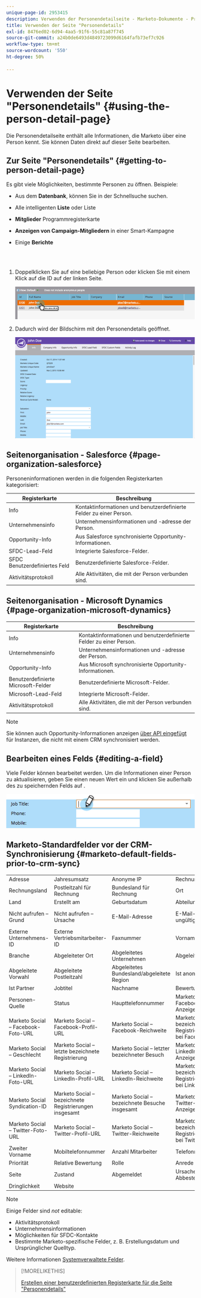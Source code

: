 ```yaml
---
unique-page-id: 2953415
description: Verwenden der Personendetailseite - Marketo-Dokumente - Produktdokumentation
title: Verwenden der Seite "Personendetails"
exl-id: 8476ed02-6d94-4aa5-91f6-55c81a87f745
source-git-commit: a24b0de6493d4849723099d6164fafb73ef7c926
workflow-type: tm+mt
source-wordcount: '550'
ht-degree: 50%

---
```


# Verwenden der Seite &quot;Personendetails&quot; {#using-the-person-detail-page}

Die Personendetailseite enthält alle Informationen, die Marketo über eine Person kennt. Sie können Daten direkt auf dieser Seite bearbeiten.

## Zur Seite &quot;Personendetails&quot; {#getting-to-person-detail-page}

Es gibt viele Möglichkeiten, bestimmte Personen zu öffnen. Beispiele:

* Aus dem **Datenbank**, können Sie in der Schnellsuche suchen.
* Alle intelligenten **Liste** oder Liste
* **Mitglieder** Programmregisterkarte
* **Anzeigen von Campaign-Mitgliedern** in einer Smart-Kampagne
* Einige **Berichte**

   <br> 

1. Doppelklicken Sie auf eine beliebige Person oder klicken Sie mit einem Klick auf die ID auf der linken Seite.

   ![](assets/one-1.png)

1. Dadurch wird der Bildschirm mit den Personendetails geöffnet.

   ![](assets/two-5.png)

## Seitenorganisation - Salesforce {#page-organization-salesforce}

Personeninformationen werden in die folgenden Registerkarten kategorisiert:

| Registerkarte | Beschreibung |
|---|---|
| Info | Kontaktinformationen und benutzerdefinierte Felder zu einer Person. |
| Unternehmensinfo | Unternehmensinformationen und -adresse der Person. |
| Opportunity-Info | Aus Salesforce synchronisierte Opportunity-Informationen. |
| SFDC-Lead-Feld | Integrierte Salesforce-Felder. |
| SFDC Benutzerdefiniertes Feld | Benutzerdefinierte Salesforce-Felder. |
| Aktivitätsprotokoll | Alle Aktivitäten, die mit der Person verbunden sind. |

## Seitenorganisation - Microsoft Dynamics {#page-organization-microsoft-dynamics}

| Registerkarte | Beschreibung |
|---|---|
| Info | Kontaktinformationen und benutzerdefinierte Felder zu einer Person. |
| Unternehmensinfo | Unternehmensinformationen und -adresse der Person. |
| Opportunity-Info | Aus Microsoft synchronisierte Opportunity-Informationen. |
| Benutzerdefinierte Microsoft-Felder | Benutzerdefinierte Microsoft-Felder. |
| Microsoft-Lead-Feld | Integrierte Microsoft-Felder. |
| Aktivitätsprotokoll | Alle Aktivitäten, die mit der Person verbunden sind. |

>[!NOTE]
>
>Sie können auch Opportunity-Informationen anzeigen [über API eingefügt](https://developers.marketo.com/rest-api/lead-database/opportunities/) für Instanzen, die nicht mit einem CRM synchronisiert werden.

## Bearbeiten eines Felds {#editing-a-field}

Viele Felder können bearbeitet werden. Um die Informationen einer Person zu aktualisieren, geben Sie einen neuen Wert ein und klicken Sie außerhalb des zu speichernden Felds auf .

![](assets/image2015-2-27-11-3a14-3a2.png)

## Marketo-Standardfelder vor der CRM-Synchronisierung {#marketo-default-fields-prior-to-crm-sync}

|  |  |  |  |  |
|---|---|---|---|---|
| Adresse | Jahresumsatz | Anonyme IP | Rechnungsadresse | Abrechnungsort |
| Rechnungsland | Postleitzahl für Rechnung | Bundesland für Rechnung | Ort | Firmenname |
| Land | Erstellt am | Geburtsdatum | Abteilung | Nicht aufrufen |
| Nicht aufrufen – Grund | Nicht aufrufen – Ursache | E-Mail-Adresse | E-Mail-Adresse ungültig | Grund für ungültige E-Mail |
| Externe Unternehmens-ID | Externe Vertriebsmitarbeiter-ID | Faxnummer | Vorname | Vollständiger Name |
| Branche | Abgeleiteter Ort | Abgeleitetes Unternehmen | Abgeleitetes Land | Abgeleiteter Stadtbereich |
| Abgeleitete Vorwahl | Abgeleitete Postleitzahl | Abgeleitetes Bundesland/abgeleitete Region | Ist anonym | Ist Kunde |
| Ist Partner | Jobtitel | Nachname | Bewertung | Bewertung |
| Personen-Quelle | Status | Haupttelefonnummer | Marketo Social – Facebook-Anzeigename | Marketo Social – Facebook-ID |
| Marketo Social – Facebook-Foto-URL | Marketo Social – Facebook-Profil-URL | Marketo Social – Facebook-Reichweite | Marketo Social – bezeichnete Registrierungen bei Facebook | Marketo Social – bezeichnete Besuche bei Facebook |
| Marketo Social – Geschlecht | Marketo Social – letzte bezeichnete Registrierung | Marketo Social – letzter bezeichneter Besuch | Marketo Social – LinkedIn-Anzeigename | Marketo Social – LinkedIn-ID |
| Marketo Social – LinkedIn-Foto-URL | Marketo Social – LinkedIn-Profil-URL | Marketo Social – LinkedIn-Reichweite | Marketo Social – bezeichnete Registrierungen bei LinkedIn | Marketo Social – bezeichnete Besuche bei LinkedIn |
| Marketo Social Syndication-ID | Marketo Social – bezeichnete Registrierungen insgesamt | Marketo Social – bezeichnete Besuche insgesamt | Marketo Social – Twitter-Anzeigename | Marketo Social – Twitter-ID |
| Marketo Social – Twitter-Foto-URL | Marketo Social – Twitter-Profil-URL | Marketo Social – Twitter-Reichweite | Marketo Social – bezeichnete Registrierungen bei Twitter | Marketo Social – bezeichnete Besuche bei Twitter |
| Zweiter Vorname | Mobiltelefonnummer | Anzahl Mitarbeiter | Telefonnummer | Postleitzahl |
| Priorität | Relative Bewertung | Rolle | Anrede | SIC-Code |
| Seite | Zustand | Abgemeldet | Ursache für Abbestellung | Aktualisiert am |
| Dringlichkeit | Website |  |  |  |

>[!NOTE]
>
>Einige Felder sind _not_ editable:
>
>* Aktivitätsprotokoll
>* Unternehmensinformationen
>* Möglichkeiten für SFDC-Kontakte
>* Bestimmte Marketo-spezifische Felder, z. B. Erstellungsdatum und Ursprünglicher Quelltyp.
>
>Weitere Informationen [Systemverwaltete Felder](/help/marketo/product-docs/administration/field-management/understanding-system-managed-fields.md).

>[!MORELIKETHIS]
>
>[Erstellen einer benutzerdefinierten Registerkarte für die Seite &quot;Personendetails&quot;](/help/marketo/product-docs/administration/settings/creating-a-custom-tab-for-the-person-detail-page.md)
